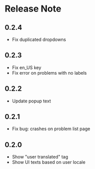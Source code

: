 # Release Note

## 0.2.4

- Fix duplicated dropdowns

## 0.2.3

- Fix en_US key
- Fix error on problems with no labels

## 0.2.2

- Update popup text

## 0.2.1

- Fix bug: crashes on problem list page

## 0.2.0

- Show "user translated" tag
- Show UI texts based on user locale

